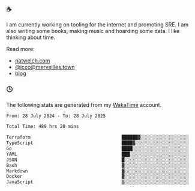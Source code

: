 ### ☕

I am currently working on tooling for the internet and promoting SRE. I am also writing some books, making music and hoarding some data. I like thinking about time.

Read more:

 - [natwelch.com](https://natwelch.com)
 - [@icco@merveilles.town](https://merveilles.town/@icco)
 - [blog](https://writing.natwelch.com)

### 🕒

The following stats are generated from my [WakaTime](https://wakatime.com/@icco) account.

<!--START_SECTION:waka-->

```txt
From: 28 July 2024 - To: 28 July 2025

Total Time: 489 hrs 20 mins

Terraform                                  ██████▓░░░░░░░░░░░░░░░░░░   26.17 %
TypeScript                                 ████▓░░░░░░░░░░░░░░░░░░░░   19.07 %
Go                                         ████░░░░░░░░░░░░░░░░░░░░░   16.19 %
YAML                                       ███░░░░░░░░░░░░░░░░░░░░░░   11.48 %
JSON                                       █░░░░░░░░░░░░░░░░░░░░░░░░   04.45 %
Bash                                       ▓░░░░░░░░░░░░░░░░░░░░░░░░   03.21 %
Markdown                                   ▓░░░░░░░░░░░░░░░░░░░░░░░░   02.93 %
Docker                                     ▓░░░░░░░░░░░░░░░░░░░░░░░░   02.38 %
JavaScript                                 ▒░░░░░░░░░░░░░░░░░░░░░░░░   01.87 %
```

<!--END_SECTION:waka-->
